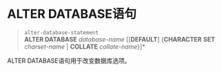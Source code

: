 # ALTER DATABASE语句

> `alter-database-statement`  
**ALTER DATABASE** *database-name* [[**DEFAULT**] {**CHARACTER** **SET** *charset-name* | **COLLATE** *collate-name*}]*

ALTER DATABASE语句用于改变数据库选项。